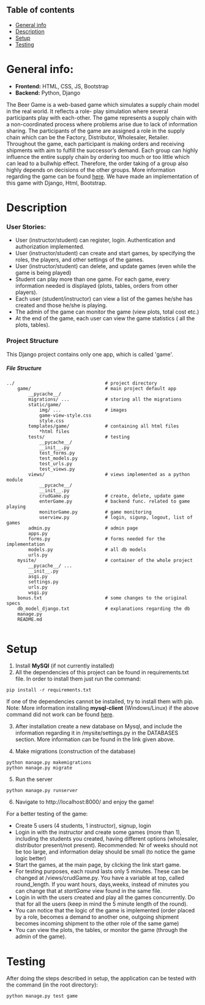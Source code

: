 ## Table of contents
* [General info](#general-info)
* [Description](#description)
* [Setup](#setup)
* [Testing](#testing)


# General info:
* **Frontend:** HTML, CSS, JS, Bootstrap  
* **Backend:** Python, Django

The Beer Game is a web-based game which simulates a supply chain model in the real world. It reflects a role-
play simulation where several participants play with each-other. The game represents a supply chain with a
non-coordinated process where problems arise due to lack of information sharing. The participants of the game
are assigned a role in the supply chain which can be the Factory, Distributor, Wholesaler, Retailer. Throughout
the game, each participant is making orders and receiving shipments with aim to fulfill the successor’s demand.
Each group can highly influence the entire supply chain by ordering too much or too little which can lead to
a bullwhip effect. Therefore, the order taking of a group also highly depends on decisions of the other groups.
More information regarding the game can be found [here](http://scgames.bauer.uh.edu/). We have made an implementation of this game with Django, Html, Bootstrap.



# Description
### User Stories:
* User (instructor/student) can register, login. Authentication and authorization implemented.
* User (instructor/student) can create and start games, by specifying the roles, the players, and other settings of the games.
* User (instructor/student) can delete, and update games (even while the game is being played)
* Student can play more than one game. For each game, every information needed is displayed (plots, tables, orders from other players).
* Each user (student/instructor) can view a list of the games he/she has created and those he/she is playing.
* The admin of the game can monitor the game (view plots, total cost etc.)
* At the end of the game, each user can view the game statistics ( all the plots, tables).

### Project Structure
This Django project contains only one app, which is called 'game'.

##### File Structure
```
../                                 # project directory
    game/                           # main project default app
        __pycache__/
        migrations/ ...             # storing all the migrations
        static/game/
            img/ ...                # images
            game-view-style.css     
            style.css
        templates/game/             # containing all html files
            *html files
        tests/                      # testing
            __pycache__/
            __init__.py
            test_forms.py
            test_models.py
            test_urls.py
            test_views.py
        views/                      # views implemented as a python module
            __pycache__/
            __init__.py
            crudGame.py             # create, delete, update game
            enterGame.py            # backend func. related to game playing
            monitorGame.py          # game monitoring
            userview.py             # login, sigunp, logout, list of games
        admin.py                    # admin page
        apps.py
        forms.py                    # forms needed for the implementation
        models.py                   # all db models      
        urls.py
    mysite/                         # container of the whole project
        __pycache__/ ...             
        __init__.py               
        asgi.py
        settings.py
        urls.py
        wsgi.py
    bonus.txt                       # some changes to the original specs
    db_model_django.txt             # explanations regarding the db
    manage.py
    README.md
    
```



# Setup
1. Install **MySQl** (if not currently installed)
2. All the dependencies of this project can be found in requirements.txt file. In order to install them just run the command:
```
pip install -r requirements.txt
```
If one of the dependencies cannot be installed, try to install them with pip.\
Note: More information installing **mysql-client** (Windows/Linux) if the above command did not work can be found [here](https://medium.com/@omaraamir19966/connect-django-with-mysql-database-f946d0f6f9e3).

3. After installation create a new database on Mysql, and include the information regarding it in /mysite/settings.py in the DATABASES section. More information can be found in the link given above.

4. Make migrations (construction of the database)
```
python manage.py makemigrations
python manage.py migrate

```
5. Run the server
```
python manage.py runserver

```
6. Navigate to http://localhost:8000/ and enjoy the game!

For a better testing of the game:
- Create 5 users (4 students, 1 instructor), signup, login
- Login in with the instructor and create some games (more than 1), including the students you created, having different options (wholesaler, distributor present/not present). Recommended: Nr of weeks should not be too large, and information delay should be small (to notice the game logic better)
- Start the games, at the main page, by clicking the link start game.
- For testing purposes, each round lasts only 5 minutes. These can be changed at /views/crudGame.py. You have a variable at top, called round_length. If you want hours, days,weeks, instead of minutes you can change that at *startGame* view found in the same file.
- Login in with the users created and play all the games concurrently. Do that for all the users (keep in mind the 5 minute length of the round).
- You can notice that the logic of the game is implemented (order placed by a role, becomes a demand to another one, outgoing shipment becomes incoming shipment to the other role of the same game)
- You can view the plots, the tables, or monitor the game (through the admin of the game).

# Testing
After doing the steps described in setup, the application can be tested with the command (in the root directory):
```
python manage.py test game
```